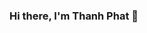 ### Hi there, I'm Thanh Phat 👋

<!--
**phatnguyen080401/phatnguyen080401** is a ✨ _special_ ✨ repository because its `README.md` (this file) appears on your GitHub profile.

- 🔭 I’m currently studying at Ho Chi Minh City University of Technology and Education
- 🌱 I’m currently learning Data Engineer
- 📫 How to reach me: phatnguyen080401@gmail.com
- ⚡ Fun fact: I love to learn new Big Data tools 

### Connect with me: <img src="https://media.giphy.com/media/LnQjpWaON8nhr21vNW/giphy.gif" height="32">

[<img align="left" alt="Phat | Gmail" height="22px" src="./SocialLogo/Gmail.png" />][gmail]
[<img align="left" alt="Phat | Github" height="22px" src="./SocialLogo/Github.png" />][github]
[<img align="left" alt="Phat | LinkedIn" height="22px" src="./SocialLogo/Linkedin.png" />][linkedin]
[<img align="left" alt="Phat | Facebook" height="22px" src="./SocialLogo/Facebook.png" />][facebook]

